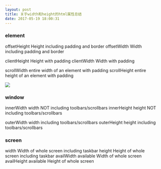 ```yaml
---
layout: post
title: 关于width和height的html属性总结
date: 2017-05-19 18:00:31
---
```

### element

offsetHeight Height including padding and border
offsetWidth Width including padding and border

clientHeight Height with padding
clientWidth Width with padding

scrollWidth entire width of an element with padding
scrollHeight entire height of an element with padding

![](http://ww1.sinaimg.cn/large/82cec9c6ly1frpsq8mcgmj213n0lr7uh.jpg)
### window

innerWidth width NOT including toolbars/scrollbars
innerHeight height NOT including toolbars/scrollbars

outerWidth width including toolbars/scrollbars
outerHeight height including toolbars/scrollbars

### screen
width Width of whole screen including taskbar
height Height of whole screen including taskbar
availWidth available Width of whole screen
availHeight available Height of whole screen 